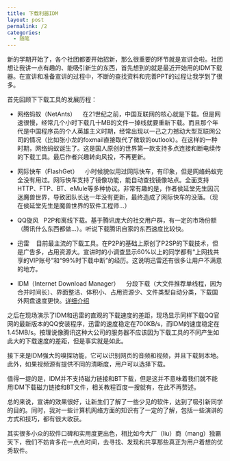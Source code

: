 ```yaml
---
title: 下载利器IDM
layout: post
permalink: /2
categories:
  - 随笔
---
```

新的学期开始了，各个社团都要开始招新，那么很重要的环节就是宣讲会啦。社团想让我讲一点有趣的、能吸引新生的东西，首先想到的就是最近开始用的IDM下载器。在宣讲和准备宣讲的过程中，不断的查找资料和完善PPT的过程让我学到了很多。

首先回顾下下载工具的发展历程：

  * 网络蚂蚁（NetAnts）    在21世纪之前，中国互联网的核心就是下载。但是网速很慢，经常几个小时下载几十MB的文件一掉线就要重新下载。而且那个年代是中国程序员的个人英雄主义时期，经常出现以一己之力撼动大型互联网公司的情况（比如张小龙的foxmail直接取代了微软的outlook）。在这样的一种时期，网络蚂蚁诞生了。这是国人原创的世界第一款支持多点连接和断电续传的下载工具。最后作者兴趣转向风投，不再更新。

  * 网际快车（FlashGet）    小时候貌似用过网际快车，有印象，但是网络蚂蚁完全没有用过。网际快车支持了镜像功能，能自动查找镜像站点。全面支持HTTP、FTP、BT、eMule等多种协议。非常有趣的是，作者侯延堂先生因沉迷魔兽世界，导致团队长达一年没有更新，最终造成了网际快车的没落。（现在侯延堂先生是魔兽世界的软件工程师...）

  * QQ旋风   P2P和离线下载。基于腾讯庞大的社交用户群，有一定的市场份额（腾讯什么东西都做...）。听说下载腾讯自家的东西速度比较快。

  * 迅雷    目前最主流的下载工具。在P2P的基础上原创了P2SP的下载技术，但是广告多，占用资源大。宣讲时的小调查显示60%以上的同学都有“上网找共享的VIP账号”和“99%时下载中断”的经历。这说明迅雷还有很多让用户不满意的地方。

  * IDM（Internet Download Manager）    分段下载（大文件推荐单线程，因为合并时间长）、界面整洁、体积小、占用资源少、文件类型自动分类，下载国外网盘速度更快。<a href="http://baike.baidu.com/view/594708.htm" target="_blank">详细介绍</a>

之后在现场演示了IDM和迅雷的直观的下载速度的差距，现场显示同样下载QQ官网的最新版本的QQ安装程序，迅雷的速度稳定在700KB/s，而IDM的速度稳定在1.45MB/s。按理说像腾讯这种大公司的服务器不应该因为下载工具的不同产生如此大的下载速度的差距，但是事实就是如此。

接下来是IDM强大的嗅探功能，它可以识别网页的音频和视频，并且下载到本地。此外，如果视频源有提供不同的清晰度，用户可以选择下载。

值得一提的是，IDM并不支持磁力链接和BT下载，但是这并不意味着我们就不能用IDM下载磁力链接和BT文件，相关教程百度一搜就有，在此不再赘述。

总的来说，宣讲的效果很好，让新生们了解了一些少见的软件，达到了吸引新同学的目的。同时，我对一些计算机网络方面的知识有了一定的了解，包括一些演讲的方式和技巧，都有很大收获。

其实很多小众的软件口碑和实用度更出色，相比如今大厂（liu）商（mang）独霸天下，我们不妨肯多花一点点时间，去寻找、发现和共享那些真正为用户着想的优秀软件。
